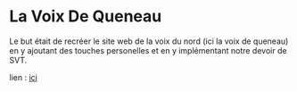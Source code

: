 # La Voix De Queneau

Le but était de recréer le site web de la voix du nord (ici la voix de queneau) en y ajoutant des touches personelles et en y implémentant notre devoir de SVT.


lien : <a href="https://lavoixdequeneau-ens-svt.netlify.app/">ici</a>
